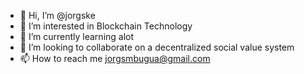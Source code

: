 - 👋 Hi, I’m @jorgske
- 👀 I’m interested in Blockchain Technology
- 🌱 I’m currently learning alot
- 💞️ I’m looking to collaborate on a decentralized social value system
- 📫 How to reach me jorgsmbugua@gmail.com

<!---
jorgske/jorgske is a ✨ special ✨ repository because its `README.md` (this file) appears on your GitHub profile.
You can click the Preview link to take a look at your changes.
--->
